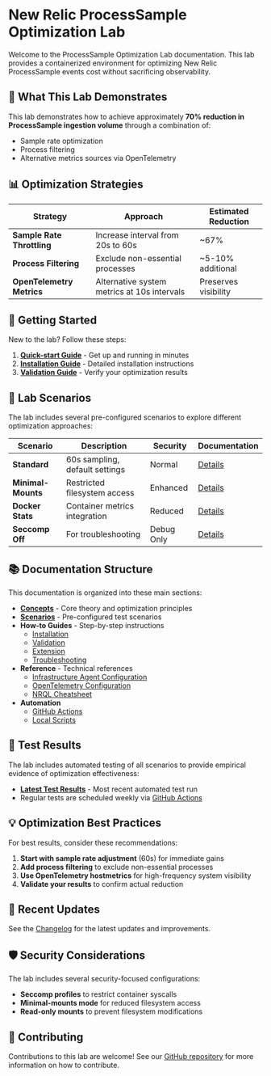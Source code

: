 # New Relic ProcessSample Optimization Lab

Welcome to the ProcessSample Optimization Lab documentation. This lab provides a containerized environment for optimizing New Relic ProcessSample events cost without sacrificing observability.

## 🎯 What This Lab Demonstrates

This lab demonstrates how to achieve approximately **70% reduction in ProcessSample ingestion volume** through a combination of:
- Sample rate optimization
- Process filtering
- Alternative metrics sources via OpenTelemetry

## 📊 Optimization Strategies

| Strategy | Approach | Estimated Reduction |
|----------|----------|---------------------|
| **Sample Rate Throttling** | Increase interval from 20s to 60s | ~67% |
| **Process Filtering** | Exclude non-essential processes | ~5-10% additional |
| **OpenTelemetry Metrics** | Alternative system metrics at 10s intervals | Preserves visibility |

## 🚀 Getting Started

New to the lab? Follow these steps:

1. [**Quick-start Guide**](quickstart.md) - Get up and running in minutes
2. [**Installation Guide**](how-to/install.md) - Detailed installation instructions
3. [**Validation Guide**](how-to/validate.md) - Verify your optimization results

## 🧪 Lab Scenarios

The lab includes several pre-configured scenarios to explore different optimization approaches:

| Scenario | Description | Security | Documentation |
|----------|-------------|----------|--------------|
| **Standard** | 60s sampling, default settings | Normal | [Details](scenarios.md#standard-scenario) |
| **Minimal-Mounts** | Restricted filesystem access | Enhanced | [Details](scenarios.md#minimal-mounts-scenario) |
| **Docker Stats** | Container metrics integration | Reduced | [Details](scenarios.md#docker-stats-scenario) |
| **Seccomp Off** | For troubleshooting | Debug Only | [Details](scenarios.md#seccomp-off-scenario) |

## 📚 Documentation Structure

This documentation is organized into these main sections:

- **[Concepts](concepts.md)** - Core theory and optimization principles
- **[Scenarios](scenarios.md)** - Pre-configured test scenarios
- **How-to Guides** - Step-by-step instructions
  - [Installation](how-to/install.md)
  - [Validation](how-to/validate.md)
  - [Extension](how-to/extend.md)
  - [Troubleshooting](how-to/troubleshoot.md)
- **Reference** - Technical references
  - [Infrastructure Agent Configuration](reference/newrelic-infra.md)
  - [OpenTelemetry Configuration](reference/otel-config.md)
  - [NRQL Cheatsheet](reference/nrql-cheatsheet.md)
- **Automation**
  - [GitHub Actions](automation/github-actions.md)
  - [Local Scripts](automation/scripts.md)

## 🔬 Test Results

The lab includes automated testing of all scenarios to provide empirical evidence of optimization effectiveness:

- [**Latest Test Results**](latest-results.md) - Most recent automated test run
- Regular tests are scheduled weekly via [GitHub Actions](automation/github-actions.md)

## 💡 Optimization Best Practices

For best results, consider these recommendations:

1. **Start with sample rate adjustment** (60s) for immediate gains
2. **Add process filtering** to exclude non-essential processes
3. **Use OpenTelemetry hostmetrics** for high-frequency system visibility
4. **Validate your results** to confirm actual reduction

## 🔄 Recent Updates

See the [Changelog](changelog.md) for the latest updates and improvements.

## 🛡️ Security Considerations

The lab includes several security-focused configurations:

- **Seccomp profiles** to restrict container syscalls
- **Minimal-mounts mode** for reduced filesystem access
- **Read-only mounts** to prevent filesystem modifications

## 🤝 Contributing

Contributions to this lab are welcome! See our [GitHub repository](https://github.com/deepaucksharma/infra-lab) for more information on how to contribute.